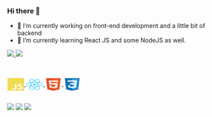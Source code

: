 ### Hi there 👋

- 🔭 I’m currently working on front-end development and a little bit of backend
- 🌱 I’m currently learning React JS and some NodeJS as well.

 <div>
  <a href="https://github.com/pedrodruviaro">
  <img height="180em" src="https://github-readme-stats.vercel.app/api?username=pedrodruviaro&show_icons=true&theme=onedark&include_all_commits=true&count_private=false"/>
  <img height="180em" src="https://github-readme-stats.vercel.app/api/top-langs/?username=pedrodruviaro&layout=compact&langs_count=7&theme=onedark"/>
</div>
 
 ##

 <div style="display: inline_block"><br>
  <img align="center" alt="Pedro-Js" height="30" width="40" src="https://raw.githubusercontent.com/devicons/devicon/master/icons/javascript/javascript-plain.svg">
  <img align="center" alt="Pedro-React" height="30" width="40" src="https://raw.githubusercontent.com/devicons/devicon/master/icons/react/react-original.svg">
  <img align="center" alt="Pedro-HTML" height="30" width="40" src="https://raw.githubusercontent.com/devicons/devicon/master/icons/html5/html5-original.svg">
  <img align="center" alt="Pedro-CSS" height="30" width="40" src="https://raw.githubusercontent.com/devicons/devicon/master/icons/css3/css3-original.svg">
</div>
 
 ##
 
 <div>
  <a href = "mailto:pedrodruviaro@gmail.com"><img src="https://img.shields.io/badge/-Gmail-%23333?style=for-the-badge&logo=gmail&logoColor=white" target="_blank"></a>
  <a href="https://www.linkedin.com/in/pedro-henrique-dalmolin-ruviaro-4b4a00209/" target="_blank"><img src="https://img.shields.io/badge/-LinkedIn-%230077B5?style=for-the-badge&logo=linkedin&logoColor=white" target="_blank"></a> 
    <a href="https://www.instagram.com/pedrodalmolin/" target="_blank"><img src="https://img.shields.io/badge/-Instagram-%23E4405F?style=for-the-badge&logo=instagram&logoColor=white" target="_blank"></a>
 </div>
